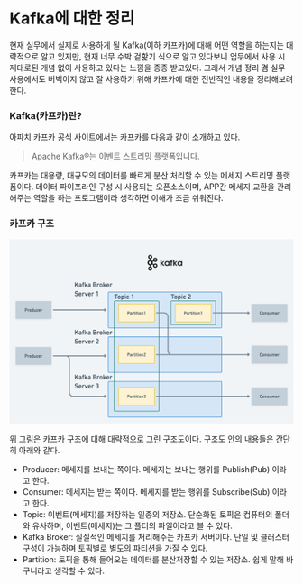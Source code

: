 # Kafka에 대한 정리

현재 실무에서 실제로 사용하게 될 Kafka(이하 카프카)에 대해 어떤 역할을 하는지는 대략적으로 알고 있지만, 현재 너무 수박 겉핥기 식으로 알고 있다보니 업무에서 사용 시
제대로된 개념 없이 사용하고 있다는 느낌을 종종 받고있다. 그래서 개념 정리 겸 실무 사용에서도 버벅이지 않고 잘 사용하기 위해 카프카에 대한 전반적인 내용을
정리해보려 한다.

### Kafka(카프카)란?

아파치 카프카 공식 사이트에서는 카프카를 다음과 같이 소개하고 있다.
> Apache Kafka®는 이벤트 스트리밍 플랫폼입니다.

카프카는 대용량, 대규모의 데이터를 빠르게 분산 처리할 수 있는 메세지 스트리밍 플랫폼이다. 데이터 파이프라인 구성 시 사용되는 오픈소스이며, APP간 메세지 교환을
관리해주는 역할을 하는 프로그램이라 생각하면 이해가 조금 쉬워진다. 

### 카프카 구조
![kafka_str.png](images/kafka_str.png)

위 그림은 카프카 구조에 대해 대략적으로 그린 구조도이다. 구조도 안의 내용들은 간단히 아래와 같다.
* Producer: 메세지를 보내는 쪽이다. 메세지는 보내는 행위를 Publish(Pub) 이라고 한다.
* Consumer: 메세지는 받는 쪽이다. 메세지를 받는 행위를 Subscribe(Sub) 이라고 한다.
* Topic: 이벤트(메세지)를 저장하는 일종의 저장소. 단순화된 토픽은 컴퓨터의 폴더와 유사하며, 이벤트(메세지)는 그 폴더의 파일이라고 볼 수 있다.
* Kafka Broker: 실질적인 메세지를 처리해주는 카프카 서버이다. 단일 및 클러스터 구성이 가능하며 토픽별로 별도의 파티션을 가질 수 있다.
* Partition: 토픽을 통해 들어오는 데이터를 분산저장할 수 있는 저장소. 쉽게 말해 바구니라고 생각할 수 있다.